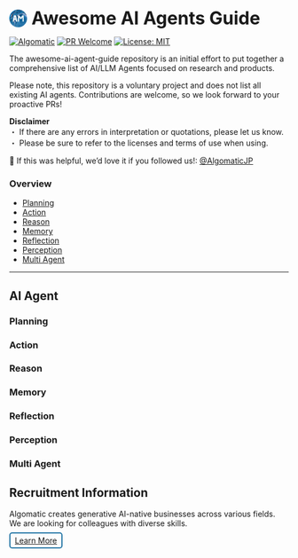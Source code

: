 <div style="display: flex; align-items: center;">
    <img src="assets/algomatic.png" style="height: 32px;"/>
    <span style="margin-left: 8px; font-size: 32px; font-weight: bold; align-self: center;">Awesome AI Agents Guide</span>
</div>

[![Algomatic](https://img.shields.io/badge/About-Algomatic-blue)](https://algomatic.jp/)
[![PR Welcome](https://img.shields.io/badge/PRs-welcome-brightgreen)](https://github.com/algomatic-inc/awesome-ai-agents-guide/pulls)
[![License: MIT](https://img.shields.io/badge/License-MIT-yellow.svg)](LICENSE)

The awesome-ai-agent-guide repository is an initial effort to put together a comprehensive list of AI/LLM Agents focused on research and products.

Please note, this repository is a voluntary project and does not list all existing AI agents. Contributions are welcome, so we look forward to your proactive PRs!

**Disclaimer**<br>
・ If there are any errors in interpretation or quotations, please let us know.<br>
・ Please be sure to refer to the licenses and terms of use when using.

🌟 If this was helpful, we’d love it if you followed us!: [@AlgomaticJP](https://x.com/AlgomaticJp)

### Overview

- [Planning](#planning)
- [Action](#action)
- [Reason](#reason)
- [Memory](#memory)
- [Reflection](#reflection)
- [Perception](#perception)
- [Multi Agent](#multi-agent)

---

## AI Agent

### Planning

### Action

### Reason

### Memory

### Reflection

### Perception

### Multi Agent



## Recruitment Information

Algomatic creates generative AI-native businesses across various fields.<br>
We are looking for colleagues with diverse skills.

<a href="https://jobs.algomatic.jp/"><span style="border: 2px solid #1c71a2; border-radius: 5px; padding: 4px 8px">Learn More</span></a>